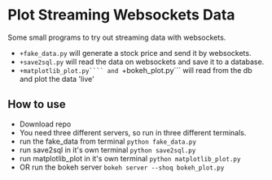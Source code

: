 # Plot Streaming Websockets Data

Some small programs to try out streaming data with websockets. 
- ```+fake_data.py``` will generate a stock price and send it by websockets.
- ```+save2sql.py``` will read the data on websockets and save it to a database.
- ```+matplotlib_plot.py```` and ```+bokeh_plot.py``` will read from the db and plot the data 'live'




## How to use

- Download repo
- You need three different servers, so run in three different terminals.
- run the fake_data from terminal ```python fake_data.py```
- run save2sql in it's own terminal ```python save2sql.py```
- run matplotlib_plot in it's own terminal ```python matplotlib_plot.py```
- OR run the bokeh server ```bokeh server --shoq bokeh_plot.py```
